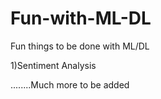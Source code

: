 # Fun-with-ML-DL


Fun things to be done with ML/DL


1)Sentiment Analysis


........Much more to be added
